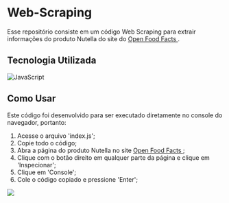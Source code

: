<h1> Web-Scraping </h1>

<p> Esse repositório consiste em um código Web Scraping para extrair informações do produto Nutella do site do <a href = "https://br.openfoodfacts.org/produto/7898024395232/nutella-ferrero"> Open Food Facts </a>.</p>

## Tecnologia Utilizada

![JavaScript](https://img.shields.io/badge/JavaScript-323330?style=for-the-badge&logo=javascript&logoColor=F7DF1E)

## Como Usar

Este código foi desenvolvido para ser executado diretamente no console do navegador, portanto:

1. Acesse o arquivo 'index.js';
2. Copie todo o código;
3. Abra a página do produto Nutella no site <a href = "https://br.openfoodfacts.org/produto/7898024395232/nutella-ferrero"> Open Food Facts </a>;
4. Clique com o botão direito em qualquer parte da página e clique em 'Inspecionar';
5. Clique em 'Console';
6. Cole o código copiado e pressione 'Enter';

<img src="https://i.imgur.com/5HBpQOl.jpg"/>



